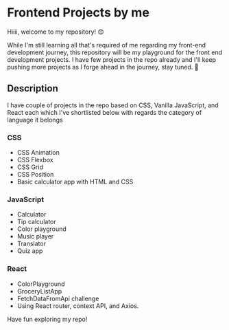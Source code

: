 # Frontend Projects by me

Hiiii, welcome to my repository! 😊


While I'm still learning all that's required of me regarding my front-end development journey, this repository will be my playground for the front end development projects.
I have few projects in the repo already and I'll keep pushing more projects as I forge ahead in the journey, stay tuned. 📌

## Description

I have couple of projects in the repo based on CSS, Vanilla JavaScript, and React each  which I've shortlisted below with regards the category of language it belongs

### CSS

- CSS Animation
- CSS Flexbox
- CSS Grid
- CSS Position
- Basic calculator app with HTML and CSS

### JavaScript

- Calculator
- Tip calculator
- Color playground
- Music player
- Translator
- Quiz app

### React

- ColorPlayground
- GroceryListApp
- FetchDataFromApi challenge
- Using React router, context API, and Axios.

Have fun exploring my repo!
